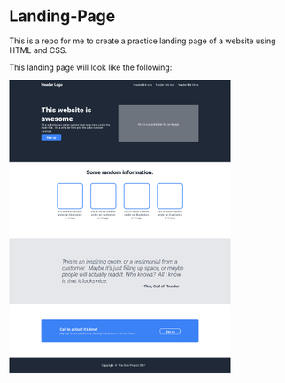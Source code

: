 # Landing-Page

This is a repo for me to create a practice landing page of a website using HTML and CSS.

This landing page will look like the following:

<img src="images/Final%20Result.png" alt="Landing Page Final Result" width="400" height="">

